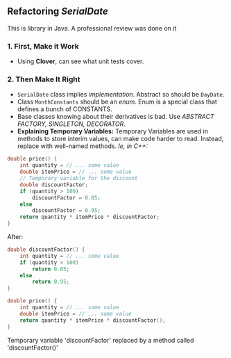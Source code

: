 ## Refactoring *SerialDate*

This is library in Java. A professional review was done on it

### 1. First, Make it Work
- Using **Clover**, can see what unit tests cover.

### 2. Then Make It Right
- `SerialDate` class implies *implementation*. Abstract so should be `DayDate`.
- Class `MonthConstants` should be an *enum*. Enum is a special class that defines a bunch of CONSTANTS.
- Base classes knowing about their derivatives is bad. Use *ABSTRACT FACTORY, SINGLETON, DECORATOR*.
- **Explaining Temporary Variables:** Temporary Variables are used in methods to store interim values, can make code harder to read. Instead, replace with well-named methods.
*Ie, in C++:*
```c++
double price() {
    int quantity = // ... some value
    double itemPrice = // ... some value
    // Temporary variable for the discount
    double discountFactor;
    if (quantity > 100) 
        discountFactor = 0.85;
    else 
        discountFactor = 0.95;
    return quantity * itemPrice * discountFactor;
}
```
After:
```c++
double discountFactor() {
    int quantity = // ... some value
    if (quantity > 100)
        return 0.85;
    else
        return 0.95;
}

double price() {
    int quantity = // ... some value
    double itemPrice = // ... some value
    return quantity * itemPrice * discountFactor();
}
```
Temporary variable 'discountFactor' replaced by a method called 'discountFactor()'